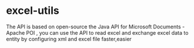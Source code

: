 # excel-utils
The API is based on open-source the Java API for Microsoft Documents  - Apache POI , you can use the API to read excel and exchange excel data to entity by configuring xml and excel file faster,easier

